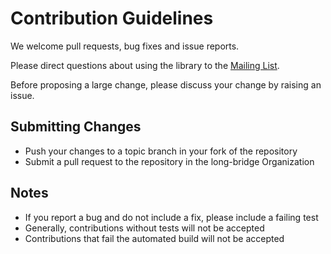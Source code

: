 # Contribution Guidelines

We welcome pull requests, bug fixes and issue reports.

Please direct questions about using the library to the [Mailing List](https://groups.google.com/forum/#!forum/long-bridge).

Before proposing a large change, please discuss your change by raising an issue.

## Submitting Changes

* Push your changes to a topic branch in your fork of the repository
* Submit a pull request to the repository in the long-bridge Organization

## Notes

* If you report a bug and do not include a fix, please include a failing test
* Generally, contributions without tests will not be accepted
* Contributions that fail the automated build will not be accepted
